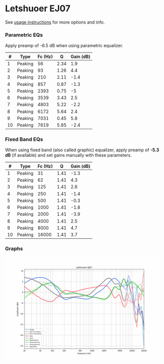 # Letshuoer EJ07
See [usage instructions](https://github.com/jaakkopasanen/AutoEq#usage) for more options and info.

### Parametric EQs
Apply preamp of -6.5 dB when using parametric equalizer.

|   # | Type    |   Fc (Hz) |    Q |   Gain (dB) |
|-----|---------|-----------|------|-------------|
|   1 | Peaking |        56 | 2.34 |         1.9 |
|   2 | Peaking |        93 | 1.26 |         4.4 |
|   3 | Peaking |       210 | 2.11 |        -1.4 |
|   4 | Peaking |       857 | 0.87 |        -1.3 |
|   5 | Peaking |      2393 | 0.75 |        -5   |
|   6 | Peaking |      3539 | 3.43 |         2.5 |
|   7 | Peaking |      4803 | 5.22 |        -2.2 |
|   8 | Peaking |      6172 | 5.64 |         2.4 |
|   9 | Peaking |      7031 | 0.45 |         5.8 |
|  10 | Peaking |      7619 | 5.85 |        -2.4 |

### Fixed Band EQs
When using fixed band (also called graphic) equalizer, apply preamp of **-5.3 dB** (if available) and set gains manually with these parameters.

|   # | Type    |   Fc (Hz) |    Q |   Gain (dB) |
|-----|---------|-----------|------|-------------|
|   1 | Peaking |        31 | 1.41 |        -1.3 |
|   2 | Peaking |        62 | 1.41 |         4.3 |
|   3 | Peaking |       125 | 1.41 |         2.6 |
|   4 | Peaking |       250 | 1.41 |        -1.4 |
|   5 | Peaking |       500 | 1.41 |        -0.3 |
|   6 | Peaking |      1000 | 1.41 |        -1.8 |
|   7 | Peaking |      2000 | 1.41 |        -3.9 |
|   8 | Peaking |      4000 | 1.41 |         2.5 |
|   9 | Peaking |      8000 | 1.41 |         4.7 |
|  10 | Peaking |     16000 | 1.41 |         3.7 |

### Graphs
![](./Letshuoer%20EJ07.png)
